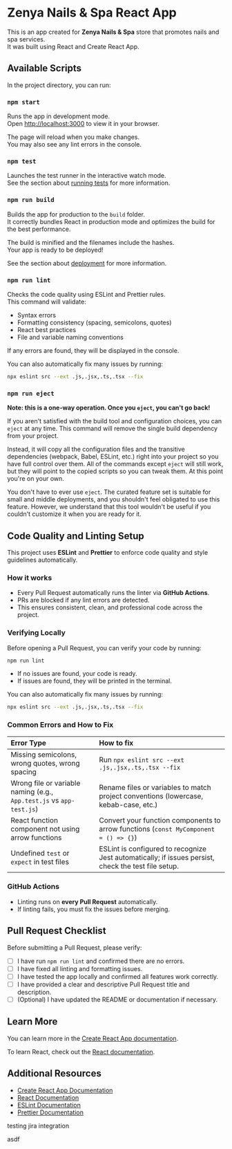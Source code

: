 # Zenya Nails & Spa React App

This is an app created for **Zenya Nails & Spa** store that promotes nails and spa services.  
It was built using React and Create React App.

## Available Scripts

In the project directory, you can run:

### `npm start`

Runs the app in development mode.  
Open [http://localhost:3000](http://localhost:3000) to view it in your browser.

The page will reload when you make changes.  
You may also see any lint errors in the console.

### `npm test`

Launches the test runner in the interactive watch mode.  
See the section about [running tests](https://facebook.github.io/create-react-app/docs/running-tests) for more information.

### `npm run build`

Builds the app for production to the `build` folder.  
It correctly bundles React in production mode and optimizes the build for the best performance.

The build is minified and the filenames include the hashes.  
Your app is ready to be deployed!

See the section about [deployment](https://facebook.github.io/create-react-app/docs/deployment) for more information.

### `npm run lint`

Checks the code quality using ESLint and Prettier rules.  
This command will validate:
- Syntax errors
- Formatting consistency (spacing, semicolons, quotes)
- React best practices
- File and variable naming conventions

If any errors are found, they will be displayed in the console.

You can also automatically fix many issues by running:

```bash
npx eslint src --ext .js,.jsx,.ts,.tsx --fix
```

### `npm run eject`

**Note: this is a one-way operation. Once you `eject`, you can't go back!**

If you aren't satisfied with the build tool and configuration choices, you can `eject` at any time. This command will remove the single build dependency from your project.

Instead, it will copy all the configuration files and the transitive dependencies (webpack, Babel, ESLint, etc.) right into your project so you have full control over them. All of the commands except `eject` will still work, but they will point to the copied scripts so you can tweak them. At this point you're on your own.

You don't have to ever use `eject`. The curated feature set is suitable for small and middle deployments, and you shouldn't feel obligated to use this feature. However, we understand that this tool wouldn't be useful if you couldn't customize it when you are ready for it.

## Code Quality and Linting Setup

This project uses **ESLint** and **Prettier** to enforce code quality and style guidelines automatically.

### How it works

- Every Pull Request automatically runs the linter via **GitHub Actions**.
- PRs are blocked if any lint errors are detected.
- This ensures consistent, clean, and professional code across the project.

### Verifying Locally

Before opening a Pull Request, you can verify your code by running:

```bash
npm run lint
```

- If no issues are found, your code is ready.
- If issues are found, they will be printed in the terminal.

You can also automatically fix many issues by running:

```bash
npx eslint src --ext .js,.jsx,.ts,.tsx --fix
```

### Common Errors and How to Fix

| Error Type | How to fix |
|:---|:---|
| Missing semicolons, wrong quotes, wrong spacing | Run `npx eslint src --ext .js,.jsx,.ts,.tsx --fix` |
| Wrong file or variable naming (e.g., `App.test.js` vs `app-test.js`) | Rename files or variables to match project conventions (lowercase, kebab-case, etc.) |
| React function component not using arrow functions | Convert your function components to arrow functions (`const MyComponent = () => {}`) |
| Undefined `test` or `expect` in test files | ESLint is configured to recognize Jest automatically; if issues persist, check the test file setup. |

### GitHub Actions

- Linting runs on **every Pull Request** automatically.
- If linting fails, you must fix the issues before merging.

## Pull Request Checklist

Before submitting a Pull Request, please verify:

- [ ] I have run `npm run lint` and confirmed there are no errors.
- [ ] I have fixed all linting and formatting issues.
- [ ] I have tested the app locally and confirmed all features work correctly.
- [ ] I have provided a clear and descriptive Pull Request title and description.
- [ ] (Optional) I have updated the README or documentation if necessary.

## Learn More

You can learn more in the [Create React App documentation](https://facebook.github.io/create-react-app/docs/getting-started).

To learn React, check out the [React documentation](https://reactjs.org/).

## Additional Resources

- [Create React App Documentation](https://facebook.github.io/create-react-app/docs/getting-started)
- [React Documentation](https://reactjs.org/)
- [ESLint Documentation](https://eslint.org/docs/latest/)
- [Prettier Documentation](https://prettier.io/docs/en/index.html)

testing jira integration

asdf